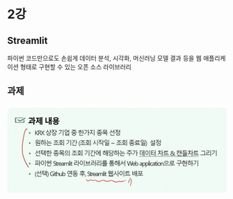 # 2강

## Streamlit
파이썬 코드만으로도 손쉽게 데이터 분석, 시각화, 머신러닝 모델 결과 등을 웹 애플리케이션 형태로 구현할 수 있는 오픈 소스 라이브러리

## 과제
![alt text](image.png)